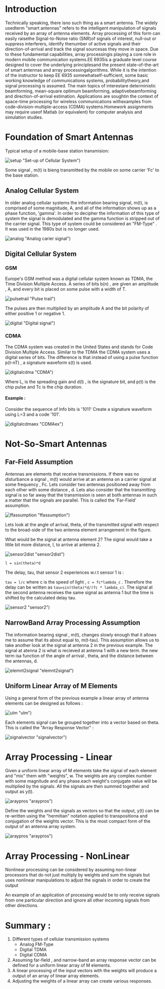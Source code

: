 # Introduction

Technically speaking, there isno such thing as a smart antenna. The widely usedterm "smart antennas" refers to the intelligent manipulation of signals received by an array of antenna elements. Array processing of this form can easily raisethe Signal-to-Noise ratio (SNR)of signals of interest, null-out or suppress interferers, identify thenumber of active signals and their direction-of-arrival and track the signal sourcesas they move in space. Due to these fundamental capabilities, array processingis playing a core role in modern mobile communication systems.EE 6935is a graduate level course designed to cover the underlying principlesand the present state-of-the-art of smart antennas and array processingalgorithms. While it is the intention of the instructor to keep EE 6935 somewhatself-sufficient, some basic working knowledge of communications systems, probabilitytheory,and signal processing is assumed. The main topics of interestare deterministic beamforming, mean-square optimum beamforming, adaptivebeamforming and direction-of-arrival estimation. Applications are soughtin the context of space-time processing for wireless communications withexamples from code-division-multiple-access (CDMA) systems.Homework assignments may require useof Matlab (or equivalent) for computer analysis and simulation studies.


# Foundation of Smart Antennas

Typical setup of a mobile-base station transmision:

![setup](lecture_1_10_2018_img/lec01.png?raw=true) "Set-up of Cellular System")

Some signal , m(t) is bieng transmitted by the mobile on some carrier 'Fc' to the base station.

## Analog Cellular System

In older analog cellular systems the information bearing signal, m(t), is comprised of some magnitude, A, and all of the information shows up as a phase function, 'gamma'. In order to decipher the information of this type of system the signal is demodulated and the gamma function is stripped out of the carrier signal. This type of system could be considered an "FM-Type" . It was used in the 1980s but is no longer used.

   ![analog](lecture_1_10_2018_img/lec01.png?raw=true) "Analog carier signal")

## Digital Cellular System

### GSM
Europe's GSM method was a digital cellular system known as TDMA, the Time Division Multiple Access. 
A series of bits b(n) , are given an amplitude , A, and every bit is placed on some pulse with a width of T.

   ![pulsetrail](lecture_1_10_2018_img/lec04.png?raw=true) "Pulse trail")


The pulses are then multiplied by an amplitude A and the bit polarity of either positive 1 or negative 1. 

   ![digital](lecture_1_10_2018_img/lec03.png?raw=true) "Digital signal")

### CDMA
The CDMA system was created in the United States and stands for Code Division Multiple Access. Similar to the TDMA the CDMA system uses a digital series of bits. The difference is that instead of using a pulse function p(t-nT) , a signature waveform s(t) is used. 

   ![digitalcdma](lecture_1_10_2018_img/lec05.png?raw=true) "CDMA")

Where L, is the spreading gain and d(l) , is the signature bit, and p(t) is the chip pulse and Tc is the chip duration.

#### Example :
Consider the sequence of Info bits is '1011'
Create a signature waveform using L=3 and a code '101'.

   ![digitalcdmaex](lecture_1_10_2018_img/lec06.png?raw=true) "CDMAex")

# Not-So-Smart Antennas

## Far-Field Assumption
Antennas are elements that receive transmissions. If there was no disturbance a signal , m(t) would arrive at an antenna on a carrier signal at some frequency , Fc. Lets consider two antennas positioned away from each other with some distance , d. Lets also consider that the transmitting signal is so far away that the transmission is seen at both antennas in such a matter that the signals are parallel. This is called the 'Far-Field' assumption.

   ![ffassumption](lecture_1_10_2018_img/lec07.png?raw=true) "ffassumption")

Lets look at the angle of arrival, theta, of the transmitted signal with respect to the broad-side of the two antenna element arrangement in the figure.

What would be the signal at antenna element 2? The signal would take a little bit more distance, l, to arrive at antenna 2. 

   ![sensor2dist](lecture_1_10_2018_img/lec08.png?raw=true) "sensor2dist")

`l = sin(theta)*d`

The delay, tau, that sensor 2 experiences w.r.t sensor 1 is :

`tau = l/c` where c is the speed of light , `c = fc*lambda_c` .
Therefore the delay can be written as `tau=sin(theta)*d/(fc * lambda_c)`. The signal at the second antenna receives the same signal as antenna 1 but the time is shifted by the calculated delay tau. 

   ![sensor2](lecture_1_10_2018_img/lec09.png?raw=true) "sensor2")

## NarrowBand Array Processing Assumption

The information bearing signal , m(t), changes slowly enough that it allows me to assume that its about equal to, m(t-tau). This assumption allows us to take another look at the signal at antenna 2 in the previous example. The signal at atenna 2 is what is recieved at antenna 1 with a new term. the new term isa function of the angle of arrival , theta, and the distance between the antennas, d.

   ![elemnt2signal](lecture_1_10_2018_img/lec11.png?raw=true) "elemnt2signal")

## Uniform Linear Array of M Elements

Using a general form of the previous example a linear array of antenna elements can be designed as follows :

   ![ulm](lecture_1_10_2018_img/lec12.png?raw=true) "ulm")

Each elements signal can be grouped together into a vector based on theta. This is called the "Array Response Vector" :

   ![signalvector](lecture_1_10_2018_img/lec13.png?raw=true) "signalvector")

# Array Processing - Linear

Given a uniform linear array of M elements take the signal of each element and "mix" them with "weights", w. The weights are any complex number with some magnitude and any phase.each weight's conjugate value will be multiplied by the signals. All the signals are then summed together and output as y(t).


   ![araypros](lecture_1_10_2018_img/lec14.png?raw=true) "araypros")

Define the weights and the signals as vectors so that the output, y(t) can be re-written using the "hermitian" notation applied to transpositiona and conjugation of the weights vector. This is the most compact form of the output of an antenna array system.

   ![araypros](lecture_1_10_2018_img/lec14.png?raw=true) "araypros")


# Array Processing - NonLinear

Nonlinear processing can be considered by assuming non-linear processors that do not just  multiply by weights and sum the signals  but uses nonlinear manipulations to adjust the signals in order to create the output

An example of an application of processing would be to only receive signals from one particular direction and ignore all other incoming signals from other directions. 

# Summary :
1. Different types of cellular transmission systems
    * Analog FM-Type
    * Digital TDMA
    * Digital CDMA
2. Assuming far-field , and narrow-band an array response vector can be defined for a uniform linear array of M elements.
3. A linear processing of the input vectors with the weights will produce a output of an array of linear array elements.
4. Adjusting the weights of a linear array can create various responses. 
